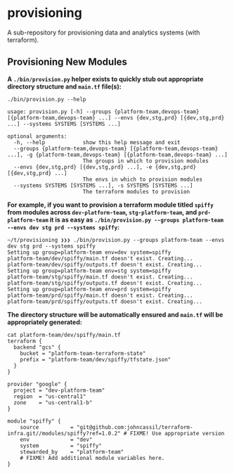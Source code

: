 # provisioning


A sub-repository for provisioning data and analytics systems (with terraform).


## Provisioning New Modules


**A `./bin/provision.py` helper exists to quickly stub out appropriate directory structure and `main.tf` file(s):**


```
./bin/provision.py --help

usage: provision.py [-h] --groups {platform-team,devops-team} [{platform-team,devops-team} ...] --envs {dev,stg,prd} [{dev,stg,prd} ...] --systems SYSTEMS [SYSTEMS ...]

optional arguments:
  -h, --help            show this help message and exit
  --groups {platform-team,devops-team} [{platform-team,devops-team} ...], -g {platform-team,devops-team} [{platform-team,devops-team} ...]
                        The groups in which to provision modules
  --envs {dev,stg,prd} [{dev,stg,prd} ...], -e {dev,stg,prd} [{dev,stg,prd} ...]
                        The envs in which to provision modules
  --systems SYSTEMS [SYSTEMS ...], -s SYSTEMS [SYSTEMS ...]
                        The terraform modules to provision
```


**For example, if you want to provision a terraform module titled `spiffy` from modules across `dev-platform-team`, `stg-platform-team`, and `prd-platform-team` it is as easy as `./bin/provision.py --groups platform-team --envs dev stg prd --systems spiffy`:**


```
~/t/provisioning ❯❯❯ ./bin/provision.py --groups platform-team --envs dev stg prd --systems spiffy
Setting up group=platform-team env=dev system=spiffy
platform-team/dev/spiffy/main.tf doesn't exist. Creating...
platform-team/dev/spiffy/outputs.tf doesn't exist. Creating...
Setting up group=platform-team env=stg system=spiffy
platform-team/stg/spiffy/main.tf doesn't exist. Creating...
platform-team/stg/spiffy/outputs.tf doesn't exist. Creating...
Setting up group=platform-team env=prd system=spiffy
platform-team/prd/spiffy/main.tf doesn't exist. Creating...
platform-team/prd/spiffy/outputs.tf doesn't exist. Creating...
```


**The directory structure will be automatically ensured and `main.tf` will be appropriately generated:**


```
cat platform-team/dev/spiffy/main.tf
terraform {
  backend "gcs" {
    bucket = "platform-team-terraform-state"
    prefix = "platform-team/dev/spiffy/tfstate.json"
  }
}

provider "google" {
  project = "dev-platform-team"
  region  = "us-central1"
  zone    = "us-central1-b"
}

module "spiffy" {
    source          = "git@github.com:johncassil/terraform-infra.git//modules/spiffy?ref=1.0.2" # FIXME! Use appropriate version
    env             = "dev"
    system          = "spiffy"
    stewarded_by    = "platform-team"
    # FIXME! Add additional module variables here.
}

```

